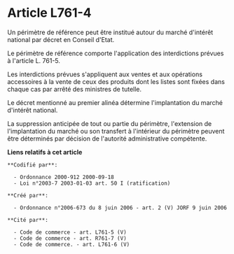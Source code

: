 # Article L761-4

Un périmètre de référence peut être institué autour du marché d'intérêt national par décret en Conseil d'Etat.

Le périmètre de référence comporte l'application des interdictions prévues à l'article L. 761-5.

Les interdictions prévues s'appliquent aux ventes et aux opérations accessoires à la vente de ceux des produits dont les
listes sont fixées dans chaque cas par arrêté des ministres de tutelle.

Le décret mentionné au premier alinéa détermine l'implantation du marché d'intérêt national.

La suppression anticipée de tout ou partie du périmètre, l'extension de l'implantation du marché ou son transfert à
l'intérieur du périmètre peuvent être déterminés par décision de l'autorité administrative compétente.

**Liens relatifs à cet article**

	**Codifié par**:

	  - Ordonnance 2000-912 2000-09-18
	  - Loi n°2003-7 2003-01-03 art. 50 I (ratification)

	**Créé par**:

	  - Ordonnance n°2006-673 du 8 juin 2006 - art. 2 (V) JORF 9 juin 2006

	**Cité par**:

	  - Code de commerce - art. L761-5 (V)
	  - Code de commerce - art. R761-7 (V)
	  - Code de commerce. - art. L761-6 (V)
